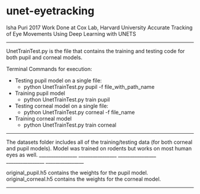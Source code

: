 # unet-eyetracking

Isha Puri
2017
Work Done at Cox Lab, Harvard University
Accurate Tracking of Eye Movements Using Deep Learning with UNETS

________________ ________________ ________________ ________________ ________________
UnetTrainTest.py is the file that contains the training and testing code for both pupil and corneal models. 

Terminal Commands for execution: 
- Testing pupil model on a single file:
    - python UnetTrainTest.py pupil -f file_with_path_name
- Training pupil model
    - python UnetTrainTest.py train pupil
- Testing corneal model on a single file:
    - python UnetTrainTest.py corneal -f file_name
- Training corneal model
    - python UnetTrainTest.py train corneal
________________ ________________ ________________ ________________ ________________

The datasets folder includes all of the training/testing data (for both corneal and pupil models). Model was trained on rodents but works on most human eyes as well. ________________ ________________ ________________ ________________ ________________

original_pupil.h5 contains the weights for the pupil model. 
original_corneal.h5 contains the weights for the corneal model. 
________________ ________________ ________________ ________________ ________________
